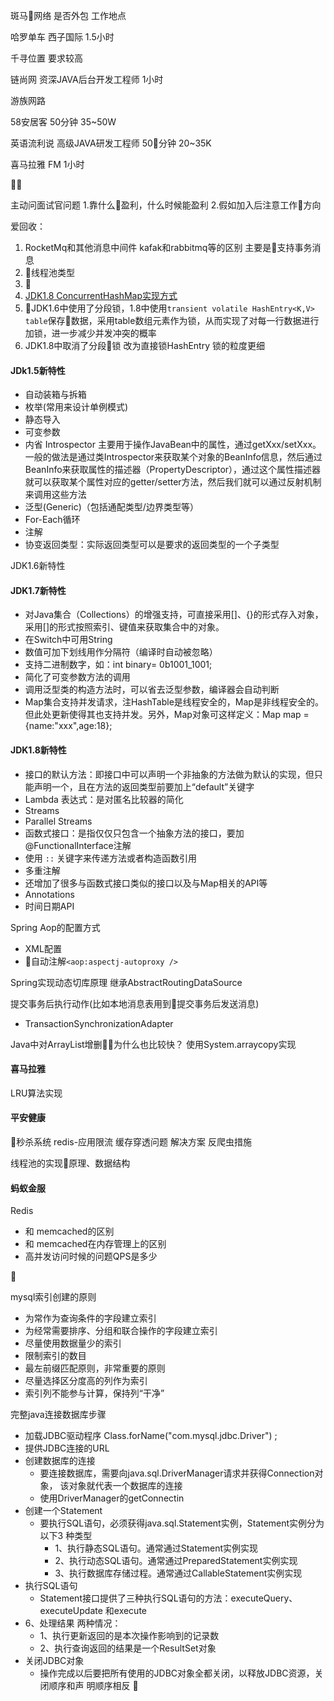 斑马网络
是否外包 工作地点

哈罗单车
西子国际  1.5小时

千寻位置
要求较高

链尚网 资深JAVA后台开发工程师
1小时

游族网路

58安居客
50分钟
35~50W

英语流利说 高级JAVA研发工程师
50分钟
20~35K

喜马拉雅 FM
1小时




主动问面试官问题
1.靠什么盈利，什么时候能盈利
2.假如加入后注意工作方向

爱回收：
1. RocketMq和其他消息中间件 kafak和rabbitmq等的区别
主要是支持事务消息
2. 线程池类型
  1. 
3. [JDK1.8 ConcurrentHashMap实现方式](https://blog.csdn.net/fjse51/article/details/55260493)
  1. JDK1.6中使用了分段锁，1.8中使用`transient volatile HashEntry<K,V> table`保存数据，采用table数组元素作为锁，从而实现了对每一行数据进行加锁，进一步减少并发冲突的概率
  2. JDK1.8中取消了分段锁 改为直接锁HashEntry 锁的粒度更细

#### JDk1.5新特性
- 自动装箱与拆箱
- 枚举(常用来设计单例模式)
- 静态导入
- 可变参数
- 内省 Introspector 主要用于操作JavaBean中的属性，通过getXxx/setXxx。一般的做法是通过类Introspector来获取某个对象的BeanInfo信息，然后通过BeanInfo来获取属性的描述器（PropertyDescriptor），通过这个属性描述器就可以获取某个属性对应的getter/setter方法，然后我们就可以通过反射机制来调用这些方法
- 泛型(Generic)（包括通配类型/边界类型等）
- For-Each循环
- 注解
- 协变返回类型：实际返回类型可以是要求的返回类型的一个子类型

JDK1.6新特性

#### JDK1.7新特性
- 对Java集合（Collections）的增强支持，可直接采用[]、{}的形式存入对象，采用[]的形式按照索引、键值来获取集合中的对象。
- 在Switch中可用String
- 数值可加下划线用作分隔符（编译时自动被忽略）
- 支持二进制数字，如：int binary= 0b1001_1001;
- 简化了可变参数方法的调用
- 调用泛型类的构造方法时，可以省去泛型参数，编译器会自动判断
- Map集合支持并发请求，注HashTable是线程安全的，Map是非线程安全的。但此处更新使得其也支持并发。另外，Map对象可这样定义：Map map = {name:"xxx",age:18};

#### JDK1.8新特性
- 接口的默认方法：即接口中可以声明一个非抽象的方法做为默认的实现，但只能声明一个，且在方法的返回类型前要加上“default”关键字
- Lambda 表达式：是对匿名比较器的简化
- Streams
- Parallel Streams
- 函数式接口：是指仅仅只包含一个抽象方法的接口，要加@FunctionalInterface注解
- 使用 `::` 关键字来传递方法或者构造函数引用
- 多重注解
- 还增加了很多与函数式接口类似的接口以及与Map相关的API等
- Annotations
- 时间日期API

Spring Aop的配置方式
- XML配置
- 自动注解`<aop:aspectj-autoproxy />`

Spring实现动态切库原理
继承AbstractRoutingDataSource

提交事务后执行动作(比如本地消息表用到提交事务后发送消息)
- TransactionSynchronizationAdapter

Java中对ArrayList增删为什么也比较快？
使用System.arraycopy实现

#### 喜马拉雅
LRU算法实现

#### 平安健康
秒杀系统
redis-应用限流
缓存穿透问题 解决方案
反爬虫措施

线程池的实现原理、数据结构

#### 蚂蚁金服
Redis
- 和 memcached的区别
- 和 memcached在内存管理上的区别
- 高并发访问时候的问题QPS是多少






mysql索引创建的原则
- 为常作为查询条件的字段建立索引
- 为经常需要排序、分组和联合操作的字段建立索引
- 尽量使用数据量少的索引
- 限制索引的数目
- 最左前缀匹配原则，非常重要的原则
- 尽量选择区分度高的列作为索引
- 索引列不能参与计算，保持列“干净”

完整java连接数据库步骤
- 加载JDBC驱动程序 Class.forName("com.mysql.jdbc.Driver") ;
- 提供JDBC连接的URL
- 创建数据库的连接
  - 要连接数据库，需要向java.sql.DriverManager请求并获得Connection对象， 该对象就代表一个数据库的连接
  - 使用DriverManager的getConnectin
- 创建一个Statement
  - 要执行SQL语句，必须获得java.sql.Statement实例，Statement实例分为以下3 种类型
    - 1、执行静态SQL语句。通常通过Statement实例实现
    - 2、执行动态SQL语句。通常通过PreparedStatement实例实现
    - 3、执行数据库存储过程。通常通过CallableStatement实例实现
- 执行SQL语句
  - Statement接口提供了三种执行SQL语句的方法：executeQuery、executeUpdate 和execute
- 6、处理结果 两种情况：
  - 1、执行更新返回的是本次操作影响到的记录数
  - 2、执行查询返回的结果是一个ResultSet对象
- 关闭JDBC对象
  - 操作完成以后要把所有使用的JDBC对象全都关闭，以释放JDBC资源，关闭顺序和声 明顺序相反

